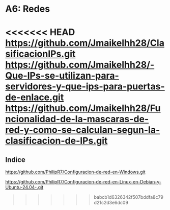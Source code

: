 # A6: Redes

<<<<<<< HEAD
https://github.com/Jmaikelhh28/ClasificacionIPs.git
https://github.com/Jmaikelhh28/-Que-IPs-se-utilizan-para-servidores-y-que-ips-para-puertas-de-enlace.git
https://github.com/Jmaikelhh28/Funcionalidad-de-la-mascaras-de-red-y-como-se-calculan-segun-la-clasificacion-de-IPs.git
=======

## Indice


https://github.com/PhilipR7/Configuracion-de-red-en-Windows.git

 https://github.com/PhilipR7/Configuracion-de-red-en-Linux-en-Debian-y-Ubuntu-24.04-.git
>>>>>>> babcb1d6326342f507bddfa8c79d21c2d3e6dc09
